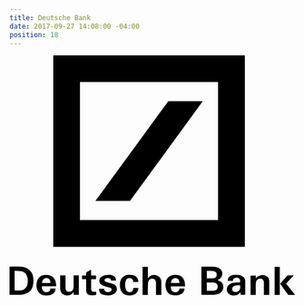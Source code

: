 ```yaml
---
title: Deutsche Bank
date: 2017-09-27 14:08:00 -04:00
position: 18
---
```


<svg version="1.1" id="Layer_1" xmlns="http://www.w3.org/2000/svg" xmlns:xlink="http://www.w3.org/1999/xlink" x="0px" y="0px"
	 viewBox="0 0 306 257" style="enable-background:new 0 0 306 257;" xml:space="preserve">
<g id="_x35_1eZP3_1_">
	<g>
		<path d="M251.9-0.1c0,68.4,0,136.7,0,205c-68.4,0-136.7,0-205.1,0c0-68.3,0-136.6,0-205C115.2-0.1,183.5-0.1,251.9-0.1z
			 M149.3,176.3c23.9,0,47.9,0,71.8,0c0.5,0,1.1,0.1,1.6,0c0.2,0,0.4-0.3,0.5-0.6c0.1-0.2,0-0.5,0-0.8c0-48.3,0-96.6,0-144.9
			c0-1.7,0.2-1.5-1.5-1.5c-48.4,0-96.7,0-145.1,0c-1.2,0-1.2,0-1.2,1.2c0,48.4,0,96.7,0,145.1c0,1.7-0.2,1.5,1.5,1.5
			C101,176.3,125.2,176.3,149.3,176.3z"/>
		<path d="M205.4,256.2c0-10,0-20,0-30c0.3,0,0.5,0,0.8,0c4,0,7.9,0,11.9,0c2.3,0,4.5,0.5,6.5,1.7c4,2.2,4.7,8.9-0.1,11.7
			c-0.6,0.4-1.3,0.7-1.9,1c1.2,0.6,2.5,1,3.6,1.7c4.2,3,3.5,9.8-1.2,12.4c-2.1,1.1-4.4,1.4-6.7,1.5c-4.2,0.1-8.4,0-12.6,0
			C205.7,256.3,205.6,256.3,205.4,256.2z M211.2,243c0,3,0,5.9,0,8.9c2.1,0,4.2,0,6.2,0c0.5,0,0.9,0,1.4-0.1
			c2.5-0.3,3.9-1.7,4.1-4.1c0.2-2.2-1.1-4-3.5-4.4c-1.5-0.3-3-0.2-4.5-0.2C213.7,243,212.4,243,211.2,243z M211.2,230.6
			c0,2.8,0,5.3,0,8c0.6,0,1.2,0,1.8,0c1.9,0,3.8,0,5.6-0.2c1.5-0.1,2.7-0.9,3.1-2.5c0.6-2.3-0.5-4.5-2.9-4.9
			C216.3,230.6,213.8,230.7,211.2,230.6z"/>
		<path d="M-0.5,256.3c0-10.1,0-20.1,0-30.1c0.2,0,0.5-0.1,0.7-0.1c3.9,0,7.9-0.1,11.8,0.1c4.1,0.2,7.8,1.5,10.5,4.7
			c1.8,2.1,2.6,4.5,2.9,7.2c0.4,3,0.3,5.9-0.5,8.9c-1.4,5-4.8,7.7-9.8,8.7c-1.9,0.4-3.8,0.5-5.7,0.5c-3,0.1-6,0-8.9,0
			C0.2,256.3-0.1,256.3-0.5,256.3z M5.6,230.5c-0.1,0.4-0.2,0.5-0.2,0.5c0,6.7,0,13.4,0,20.1c0,0.5,0.2,0.7,0.7,0.6
			c1.8-0.1,3.7,0,5.5-0.2c3.8-0.3,6.5-2.5,7.4-5.9c0.7-2.6,0.7-5.3,0.1-8c-0.8-3.5-2.9-5.7-6.4-6.5C10.5,230.7,8,230.7,5.6,230.5z"
			/>
		<path d="M148,256.3c-0.4,0-0.7,0-1,0c-1.5,0-3.1,0-4.6,0c0-10,0-20,0-30c1.9,0,3.7,0,5.7,0c0,4.1,0,8.1,0,12.1
			c0.1,0,0.1,0.1,0.2,0.1c0.2-0.2,0.3-0.5,0.5-0.7c2-2.6,4.8-3.3,7.8-2.6c2.8,0.6,4.8,2.3,5.6,5.1c0.2,0.7,0.3,1.4,0.3,2.1
			c0,4.5,0,9,0,13.5c0,0.1,0,0.3,0,0.5c-1.9,0-3.7,0-5.7,0c0-0.3,0-0.6,0-0.9c0-4,0-7.9,0-11.9c0-0.4,0-0.8-0.1-1.2
			c-0.4-2.2-1.4-3.2-3.4-3.4c-1.8-0.2-3.8,0.8-4.5,2.5c-0.4,0.9-0.6,1.9-0.6,2.9C148,248.2,148,252.2,148,256.3z"/>
		<path d="M49.9,247.1c-5.2,0-10.2,0-15.2,0c-0.8,4,2.6,7.2,6.2,6.1c1.8-0.5,2.8-1.8,2.9-3.7c1.8,0,3.6,0,5.5,0
			c-0.1,2.4-1,4.4-3.1,5.8c-1.4,0.9-2.9,1.3-4.5,1.5c-2,0.2-4.1,0.3-6.1-0.3c-2.7-0.8-4.6-2.5-5.7-5.1c-1.4-3.3-1.5-6.8-0.3-10.2
			c1.3-3.9,4.7-6.3,8.9-6.3c1.3,0,2.6,0,3.8,0.3c4.1,0.9,6.9,4.1,7.3,8.4C49.8,244.6,49.8,245.8,49.9,247.1z M34.8,243.6
			c3,0,6,0,8.9,0c0.4-2.8-1.3-5.1-3.9-5.3C37,238,34.9,240.2,34.8,243.6z"/>
		<path d="M181.9,249.5c1.8,0,3.6,0,5.3,0c0.3,2.1-1.2,4.9-3.1,5.8c-1.4,0.6-2.9,1.2-4.4,1.4c-1.8,0.2-3.6,0.2-5.3-0.1
			c-3.5-0.7-5.8-2.9-6.8-6.3c-0.8-2.7-0.9-5.5-0.2-8.2c1.2-4.3,4.5-7,9-7.2c1.8-0.1,3.5,0,5.2,0.6c3.6,1.3,5.4,4.1,6,7.7
			c0.2,1.3,0.2,2.6,0.3,4c-5.2,0-10.2,0-15.3,0c0.1,2.1,0.3,4,1.9,5.3c1.6,1.3,3.4,1.3,5.2,0.5C181.1,252.2,181.8,251,181.9,249.5z
			 M181.8,243.6c0.3-3-1.5-5.2-4.1-5.3c-2.8-0.1-4.9,2.2-4.8,5.3C175.9,243.6,178.8,243.6,181.8,243.6z"/>
		<path d="M233.7,241.4c-0.4-2.2,1.1-4.6,3.4-5.6c2.5-1,5.1-1,7.8-0.8c1.7,0.2,3.3,0.6,4.7,1.6c1.8,1.1,2.7,2.7,2.7,4.8
			c0,4.6,0,9.3,0,13.9c0,0.3,0,0.6,0,0.9c-1.6,0-3.2,0-4.9,0c-0.1-0.8-0.1-1.7-0.2-2.7c-0.2,0.2-0.3,0.4-0.5,0.5
			c-1.5,2-3.5,2.9-5.9,3c-1.9,0.1-3.8-0.1-5.4-1.2c-4-2.6-3.6-9,0.8-11.3c2.2-1.2,4.6-1.4,7.1-1.5c1,0,2-0.1,3-0.2
			c0.2,0,0.6-0.4,0.6-0.6c0-1.4-0.1-2.9-1.5-3.7c-1.6-0.9-3.3-0.9-4.9,0c-0.9,0.5-1.2,1.2-1.4,2.8
			C237.3,241.4,235.5,241.4,233.7,241.4z M245.2,246.1c-0.2,0-0.4,0-0.6,0c-1.6,0.1-3.1,0.1-4.5,0.9c-1.3,0.7-1.8,1.8-1.7,3.3
			c0,1.3,0.6,2.2,1.8,2.6c2.1,0.9,5.9,0.3,6.6-3.3c0.1-0.6,0.2-1.1,0.2-1.7C247,246.1,247,246.1,245.2,246.1z"/>
		<path d="M277.9,256.3c-1.9,0-3.7,0-5.6,0c0-0.3,0-0.6,0-0.9c0-4.1,0-8.2,0-12.3c0-2.6-1.8-4.4-4.1-4.2c-2.3,0.1-4,1.7-4.4,4
			c-0.1,0.7-0.1,1.3-0.2,2c0,3.5,0,7,0,10.5c0,0.3,0,0.6,0,1c-1.9,0-3.7,0-5.6,0c0-6.9,0-13.8,0-20.7c1.9,0,3.7,0,5.7,0
			c0,1,0,1.9,0,2.9c1.3-1.7,3-2.8,5.1-3.2c2.7-0.5,5.3-0.3,7.4,1.7c1.2,1.1,1.8,2.5,1.8,4c0.1,5.1,0,10.1,0,15.2
			C278,256.1,278,256.1,277.9,256.3z"/>
		<path d="M54.2,235.5c2,0,3.8,0,5.7,0c0,0.4,0,0.7,0,1c0,4,0,8,0,12c0,0.3,0,0.7,0,1c0.4,2.4,1.7,3.5,4,3.5c2.4,0,4.1-1.5,4.5-3.9
			c0.1-0.7,0.2-1.4,0.2-2.2c0-3.8,0-7.6,0-11.4c1.9,0,3.7,0,5.6,0c0,6.9,0,13.8,0,20.7c-1.9,0-3.7,0-5.6,0c0-1,0-1.9,0-2.9
			c-0.2,0.1-0.3,0.1-0.3,0.1c-1.3,2.9-4.9,3.9-7.7,3.4c-4.1-0.6-6.4-3.4-6.4-7.6c0-4.3,0-8.6,0-12.9
			C54.2,236.2,54.2,235.9,54.2,235.5z"/>
		<path d="M113.9,241.1c-1.8,0-3.5,0-5.2,0c-0.1-1.1-0.4-2.1-1.6-2.5c-1.4-0.5-2.8-0.5-4.1,0.1c-0.8,0.4-1.3,1-1.3,1.9
			c0,0.8,0.5,1.4,1.2,1.6c1.6,0.5,3.1,0.9,4.7,1.4c1.3,0.4,2.6,0.7,3.9,1.2c2.2,0.9,3.3,2.7,3.4,5.1c0.1,2.3-1,4.1-2.9,5.3
			c-2.3,1.4-4.9,1.8-7.5,1.7c-1.6-0.1-3.2-0.4-4.7-0.8c-2.9-0.9-4.3-3.4-3.9-6.2c0.2,0,0.5,0,0.7,0c1.6,0,3.1,0,4.7,0
			c0.1,1.4,0.6,2.6,2,3.1c1.7,0.6,3.5,0.5,5-0.5c1.5-1,1.3-3-0.3-3.7c-1.4-0.6-3-0.9-4.5-1.3c-1.8-0.5-3.6-0.9-5.1-2
			c-3.1-2.3-3.1-6.3,0-8.6c2-1.5,4.4-2,6.9-2c1.8-0.1,3.6,0.1,5.4,0.8C113,236.6,114.2,238.6,113.9,241.1z"/>
		<path d="M132.5,248.9c1.8,0,3.6,0,5.4,0c0,2.4-0.7,4.5-2.6,6c-3.7,2.9-10.6,2.7-14-0.4c-1.4-1.3-2.2-2.9-2.7-4.8
			c-0.6-2.6-0.7-5.3,0-7.9c1.1-4,4.4-6.7,8.5-7c2-0.1,4-0.1,5.9,0.7c3.2,1.2,4.8,3.5,4.9,7c-1.8,0-3.7,0-5.5,0
			c0-0.4-0.1-0.8-0.1-1.1c-0.3-1.7-1.3-2.7-3-3c-1.7-0.3-3.3,0-4.3,1.6c-0.6,1-0.9,2.2-1.1,3.3c-0.3,2.4-0.2,4.9,0.6,7.2
			c0.8,2.3,2.8,3.3,5.2,2.8c1.5-0.3,2.2-1.4,2.6-2.8C132.3,250,132.4,249.4,132.5,248.9z"/>
		<path d="M87.3,229.4c0,1.8,0,3.5,0,5.2c0,0.8,0.2,1.1,1,1c1.4-0.1,2.8,0,4.3,0c0,1.3,0,2.6,0,4c-1.7,0-3.4,0-5.1,0
			c-0.1,0.1-0.1,0.2-0.1,0.2c0,3.4-0.1,6.8,0,10.2c0.1,2.2,1,3,3.3,3c0.7,0,1.3,0,2.1,0c0,0.9,0,1.9,0,3c0,0.2-0.2,0.4-0.4,0.4
			c-2.2,0.3-4.3,0.7-6.5,0.2c-2.3-0.5-3.7-2.1-3.8-4.5c-0.1-2.7-0.1-5.4-0.1-8.2c0-1.4,0-2.8,0-4.3c-1.5,0-2.9,0-4.4,0
			c0-1.4,0-2.6,0-4c1.2,0,2.4,0,3.6,0c0.7,0,1-0.2,0.8-0.8c-0.5-2,0.5-3.1,2.4-3.8C85.1,230.6,86.1,230,87.3,229.4z"/>
		<path d="M283.8,226.3c1.9,0,3.6,0,5.5,0c0,10,0,20,0,30c-1.8,0-3.6,0-5.5,0C283.8,246.3,283.8,236.3,283.8,226.3z"/>
		<path d="M304.3,235.5c-2.8,3-5.5,5.8-8.2,8.7c3.2,4,6.4,8,9.6,12.1c-0.4,0-0.6,0.1-0.8,0.1c-1.9,0-3.8,0-5.6,0
			c-0.7,0-1-0.2-1.4-0.7c-2.5-3.4-5-6.8-7.5-10.3c-0.2-0.3-0.4-0.6-0.7-1c2.6-2.9,5.1-5.8,7.7-8.6c0.1-0.2,0.4-0.3,0.7-0.3
			C300,235.5,302,235.5,304.3,235.5z"/>
		<path d="M91.9,155.8c1.7-2.4,3.3-4.6,5-6.8c9.9-13.5,19.7-27,29.6-40.4C140.7,89,155,69.4,169.3,49.9c0.4-0.6,0.8-0.8,1.6-0.8
			c11.7,0,23.3,0,35,0c0.3,0,0.5,0,0.9,0c-0.3,0.4-0.4,0.7-0.6,0.9c-17.1,23.4-34.2,46.8-51.3,70.2c-8.5,11.6-17,23.3-25.5,34.9
			c-0.3,0.5-0.7,0.7-1.3,0.7c-11.8,0-23.5,0-35.3,0C92.6,155.8,92.3,155.8,91.9,155.8z"/>
	</g>
</g>
</svg>
